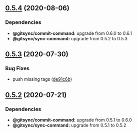 ## [0.5.4](https://github.com/gitsync-pkg/gitsync-pre-push-command/compare/v0.5.3...v0.5.4) (2020-08-06)





### Dependencies

* **@gitsync/commit-command:** upgrade from 0.6.0 to 0.6.1
* **@gitsync/sync-command:** upgrade from 0.5.2 to 0.5.3

## [0.5.3](https://github.com/gitsync-pkg/gitsync-pre-push-command/compare/v0.5.2...v0.5.3) (2020-07-30)


### Bug Fixes

* push missing tags ([de91c6b](https://github.com/gitsync-pkg/gitsync-pre-push-command/commit/de91c6bdf2d23d8865e6be3e59bea5bc57c4c011))

## [0.5.2](https://github.com/gitsync-pkg/gitsync-pre-push-command/compare/v0.5.1...v0.5.2) (2020-07-21)





### Dependencies

* **@gitsync/commit-command:** upgrade from 0.5.1 to 0.6.0
* **@gitsync/sync-command:** upgrade from 0.5.1 to 0.5.2

